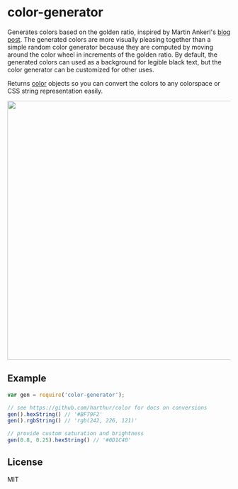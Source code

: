 # color-generator

Generates colors based on the golden ratio, inspired by Martin Ankerl's 
[blog post](http://martin.ankerl.com/2009/12/09/how-to-create-random-colors-programmatically/).
The generated colors are more visually pleasing together than a simple random color generator because
they are computed by moving around the color wheel in increments of the golden ratio. 
By default, the generated colors can used as a background for legible black text, 
but the color generator can be customized for other uses.

Returns [color](https://github.com/harthur/color) objects so you can convert the colors to any colorspace
or CSS string representation easily.

<img src="http://f.cl.ly/items/022t3g1n1L0x2T3H2s3q/Screen%20Shot%202014-05-14%20at%204.32.45%20PM.png" width="585">

## Example

```javascript
var gen = require('color-generator');

// see https://github.com/harthur/color for docs on conversions
gen().hexString() // '#BF79F2'
gen().rgbString() // 'rgb(242, 226, 121)'

// provide custom saturation and brightness
gen(0.8, 0.25).hexString() // '#0D1C40'
```

## License

MIT
